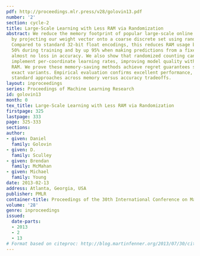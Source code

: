 ```yaml
---
pdf: http://proceedings.mlr.press/v28/golovin13.pdf
number: '2'
section: cycle-2
title: Large-Scale Learning with Less RAM via Randomization
abstract: We reduce the memory footprint of popular large-scale online learning methods
  by projecting our weight vector onto a coarse discrete set using randomized rounding.
  Compared to standard 32-bit float encodings, this reduces RAM usage by more than
  50% during training and by up 95% when making predictions from a fixed model, with
  almost no loss in accuracy. We also show that randomized counting can be used to
  implement per-coordinate learning rates, improving model quality with little additional
  RAM. We prove these memory-saving methods achieve regret guarantees similar to their
  exact variants. Empirical evaluation confirms excellent performance, dominating
  standard approaches across memory versus accuracy tradeoffs.
layout: inproceedings
series: Proceedings of Machine Learning Research
id: golovin13
month: 0
tex_title: Large-Scale Learning with Less RAM via Randomization
firstpage: 325
lastpage: 333
page: 325-333
sections: 
author:
- given: Daniel
  family: Golovin
- given: D.
  family: Sculley
- given: Brendan
  family: McMahan
- given: Michael
  family: Young
date: 2013-02-13
address: Atlanta, Georgia, USA
publisher: PMLR
container-title: Proceedings of the 30th International Conference on Machine Learning
volume: '28'
genre: inproceedings
issued:
  date-parts:
  - 2013
  - 2
  - 13
# Format based on citeproc: http://blog.martinfenner.org/2013/07/30/citeproc-yaml-for-bibliographies/
---
```


